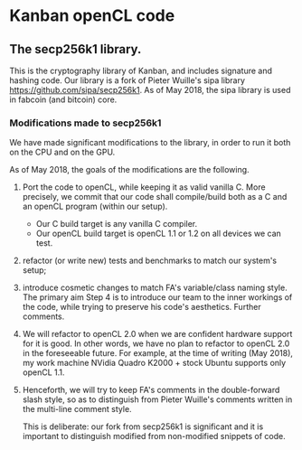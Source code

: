 # Kanban openCL code


## The secp256k1 library.  
This is the cryptography library of Kanban, and includes signature and hashing code.
Our library is a fork of Pieter Wuille's sipa library https://github.com/sipa/secp256k1. As of May 2018, the sipa library is used in fabcoin (and bitcoin) core.


### Modifications made to secp256k1
We have made significant modifications to the library, in order to run it both on the CPU and on the GPU. 


As of May 2018, the goals of the modifications are the following.

1)  Port the code to openCL, while keeping it as valid vanilla C.
    More precisely, we commit that our code shall compile/build
    both as a C and an openCL program (within our setup).
    - Our C build target is any vanilla C compiler.
    - Our openCL build target is openCL 1.1 or 1.2 on all devices 
      we can test. 
2)  refactor (or write new) tests and benchmarks to match our 
    system's setup;
3)  introduce cosmetic changes to match FA's variable/class naming 
    style. The primary aim Step 4 is to introduce our team
    to the inner workings of the code, while trying to
    preserve his code's aesthetics. 
Further comments.
1)  We will refactor to openCL 2.0 when we are confident 
    hardware support for it is good. 
    In other words, we have no plan to refactor to openCL 2.0 
    in the foreseeable future.
    For example, at the time of writing (May 2018), my work machine
    NVidia Quadro K2000 + stock Ubuntu supports only openCL 1.1. 
2)  Henceforth, we will try to keep FA's comments 
    in the double-forward slash style, so as to distinguish from 
    Pieter Wuille's comments written in the multi-line comment style.
     
    This is deliberate: our fork from secp256k1 is significant
    and it is important to distinguish modified from non-modified 
    snippets of code. 
